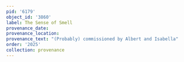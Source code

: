 ```yaml
---
pid: '6179'
object_id: '3860'
label: The Sense of Smell
provenance_date:
provenance_location:
provenance_text: "(Probably) commissioned by Albert and Isabella"
order: '2025'
collection: provenance
---
```

